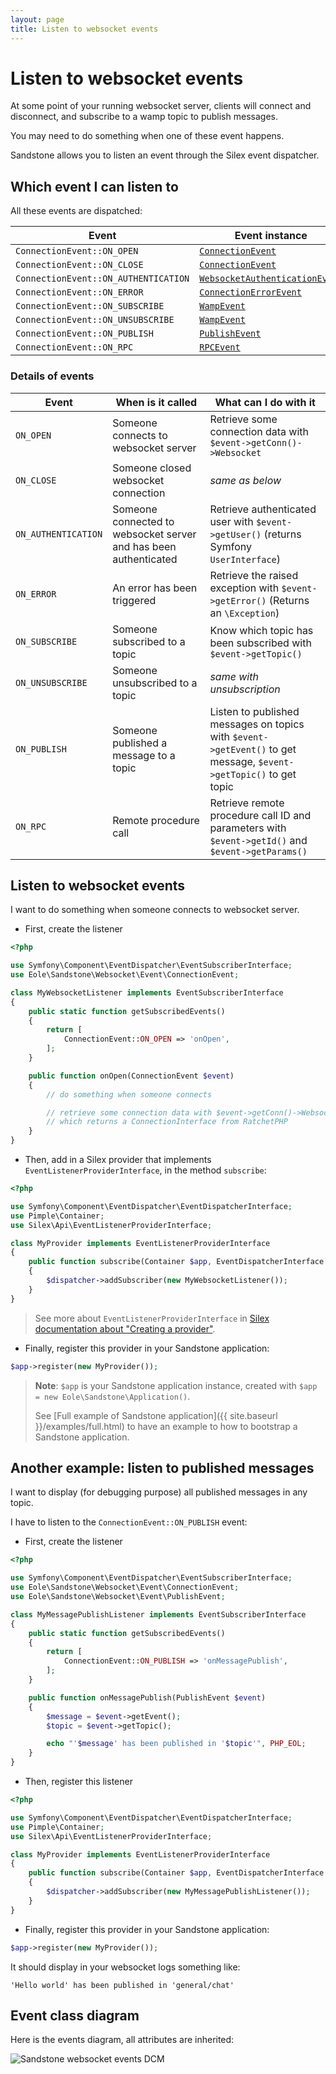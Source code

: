 ```yaml
---
layout: page
title: Listen to websocket events
---
```


<h1 class="no-margin-top">Listen to websocket events</h1>

At some point of your running websocket server,
clients will connect and disconnect, and subscribe to a wamp topic to publish messages.

You may need to do something when one of these event happens.

Sandstone allows you to listen an event through the Silex event dispatcher.


## Which event I can listen to

All these events are dispatched:

| Event |  Event instance |
|-------|-----------------|
| `ConnectionEvent::ON_OPEN`            | [`ConnectionEvent`](https://github.com/eole-io/sandstone/blob/master/src/Websocket/Event/ConnectionEvent.php) |
| `ConnectionEvent::ON_CLOSE`           | [`ConnectionEvent`](https://github.com/eole-io/sandstone/blob/master/src/Websocket/Event/ConnectionEvent.php) |
| `ConnectionEvent::ON_AUTHENTICATION`  | [`WebsocketAuthenticationEvent`](https://github.com/eole-io/sandstone/blob/master/src/Websocket/Event/WebsocketAuthenticationEvent.php) |
| `ConnectionEvent::ON_ERROR`           | [`ConnectionErrorEvent`](https://github.com/eole-io/sandstone/blob/master/src/Websocket/Event/ConnectionErrorEvent.php) |
| `ConnectionEvent::ON_SUBSCRIBE`       | [`WampEvent`](https://github.com/eole-io/sandstone/blob/master/src/Websocket/Event/WampEvent.php) |
| `ConnectionEvent::ON_UNSUBSCRIBE`     | [`WampEvent`](https://github.com/eole-io/sandstone/blob/master/src/Websocket/Event/WampEvent.php) |
| `ConnectionEvent::ON_PUBLISH`         | [`PublishEvent`](https://github.com/eole-io/sandstone/blob/master/src/Websocket/Event/PublishEvent.php) |
| `ConnectionEvent::ON_RPC`             | [`RPCEvent`](https://github.com/eole-io/sandstone/blob/master/src/Websocket/Event/RPCEvent.php) |

### Details of events

| Event | When is it called | What can I do with it |
|-------|-------------------|-----------------------|
| `ON_OPEN`            | Someone connects to websocket server   | Retrieve some connection data with `$event->getConn()->Websocket` |
| `ON_CLOSE`           | Someone closed websocket connection    | *same as below* |
| `ON_AUTHENTICATION`  | Someone connected to websocket server and has been authenticated    | Retrieve authenticated user with `$event->getUser()` (returns Symfony `UserInterface`) |
| `ON_ERROR`           | An error has been triggered            | Retrieve the raised exception with `$event->getError()` (Returns an `\Exception`) |
| `ON_SUBSCRIBE`       | Someone subscribed to a topic          | Know which topic has been subscribed with `$event->getTopic()` |
| `ON_UNSUBSCRIBE`     | Someone unsubscribed to a topic        | *same with unsubscription* |
| `ON_PUBLISH`         | Someone published a message to a topic | Listen to published messages on topics with `$event->getEvent()` to get message, `$event->getTopic()` to get topic |
| `ON_RPC`             | Remote procedure call                  | Retrieve remote procedure call ID and parameters with `$event->getId()` and `$event->getParams()` |


## Listen to websocket events

I want to do something when someone connects to websocket server.

- First, create the listener

``` php
<?php

use Symfony\Component\EventDispatcher\EventSubscriberInterface;
use Eole\Sandstone\Websocket\Event\ConnectionEvent;

class MyWebsocketListener implements EventSubscriberInterface
{
    public static function getSubscribedEvents()
    {
        return [
            ConnectionEvent::ON_OPEN => 'onOpen',
        ];
    }

    public function onOpen(ConnectionEvent $event)
    {
        // do something when someone connects

        // retrieve some connection data with $event->getConn()->Websocket;
        // which returns a ConnectionInterface from RatchetPHP
    }
}
```

- Then, add in a Silex provider that implements `EventListenerProviderInterface`,
in the method `subscribe`:

``` php
<?php

use Symfony\Component\EventDispatcher\EventDispatcherInterface;
use Pimple\Container;
use Silex\Api\EventListenerProviderInterface;

class MyProvider implements EventListenerProviderInterface
{
    public function subscribe(Container $app, EventDispatcherInterface $dispatcher)
    {
        $dispatcher->addSubscriber(new MyWebsocketListener());
    }
}
```

> See more about `EventListenerProviderInterface` in
> [Silex documentation about "Creating a provider"](https://silex.symfony.com/index.php/doc/2.0/providers.html#creating-a-provider).

- Finally, register this provider in your Sandstone application:

``` php
$app->register(new MyProvider());
```

> **Note**: `$app` is your Sandstone application instance,
> created with `$app = new Eole\Sandstone\Application()`.
>
> See [Full example of Sandstone application]({{ site.baseurl }}/examples/full.html)
> to have an example to how to bootstrap a Sandstone application.


## Another example: listen to published messages

I want to display (for debugging purpose) all published messages in any topic.

I have to listen to the `ConnectionEvent::ON_PUBLISH` event:

- First, create the listener

``` php
<?php

use Symfony\Component\EventDispatcher\EventSubscriberInterface;
use Eole\Sandstone\Websocket\Event\ConnectionEvent;
use Eole\Sandstone\Websocket\Event\PublishEvent;

class MyMessagePublishListener implements EventSubscriberInterface
{
    public static function getSubscribedEvents()
    {
        return [
            ConnectionEvent::ON_PUBLISH => 'onMessagePublish',
        ];
    }

    public function onMessagePublish(PublishEvent $event)
    {
        $message = $event->getEvent();
        $topic = $event->getTopic();

        echo "'$message' has been published in '$topic'", PHP_EOL;
    }
}
```

- Then, register this listener

``` php
<?php

use Symfony\Component\EventDispatcher\EventDispatcherInterface;
use Pimple\Container;
use Silex\Api\EventListenerProviderInterface;

class MyProvider implements EventListenerProviderInterface
{
    public function subscribe(Container $app, EventDispatcherInterface $dispatcher)
    {
        $dispatcher->addSubscriber(new MyMessagePublishListener());
    }
}
```

- Finally, register this provider in your Sandstone application:

``` php
$app->register(new MyProvider());
```

It should display in your websocket logs something like:

`'Hello world' has been published in 'general/chat'`


## Event class diagram

Here is the events diagram, all attributes are inherited:

<img
    src="img/events-dcm.png"
    alt="Sandstone websocket events DCM"
    class="img-responsive img-thumbnail"
/>
